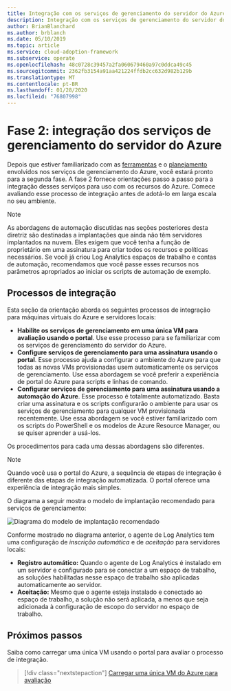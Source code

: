 ```yaml
---
title: Integração com os serviços de gerenciamento do servidor do Azure
description: Integração com os serviços de gerenciamento do servidor do Azure
author: BrianBlanchard
ms.author: brblanch
ms.date: 05/10/2019
ms.topic: article
ms.service: cloud-adoption-framework
ms.subservice: operate
ms.openlocfilehash: 48c0728c39457a2fa060679460a97c0ddca49c45
ms.sourcegitcommit: 2362fb3154a91aa421224ffdb2cc632d982b129b
ms.translationtype: MT
ms.contentlocale: pt-BR
ms.lasthandoff: 01/28/2020
ms.locfileid: "76807998"
---
```

# <a name="phase-2-onboarding-azure-server-management-services"></a>Fase 2: integração dos serviços de gerenciamento do servidor do Azure

Depois que estiver familiarizado com as [ferramentas](./tools-services.md) e o [planejamento](./prerequisites.md) envolvidos nos serviços de gerenciamento do Azure, você estará pronto para a segunda fase. A fase 2 fornece orientações passo a passo para a integração desses serviços para uso com os recursos do Azure. Comece avaliando esse processo de integração antes de adotá-lo em larga escala no seu ambiente.

> [!NOTE]
> As abordagens de automação discutidas nas seções posteriores desta diretriz são destinadas a implantações que ainda não têm servidores implantados na nuvem. Eles exigem que você tenha a função de proprietário em uma assinatura para criar todos os recursos e políticas necessários. Se você já criou Log Analytics espaços de trabalho e contas de automação, recomendamos que você passe esses recursos nos parâmetros apropriados ao iniciar os scripts de automação de exemplo.

## <a name="onboarding-processes"></a>Processos de integração

Esta seção da orientação aborda os seguintes processos de integração para máquinas virtuais do Azure e servidores locais:

- **Habilite os serviços de gerenciamento em uma única VM para avaliação usando o portal**. Use esse processo para se familiarizar com os serviços de gerenciamento do servidor do Azure.
- **Configure serviços de gerenciamento para uma assinatura usando o portal**. Esse processo ajuda a configurar o ambiente do Azure para que todas as novas VMs provisionadas usem automaticamente os serviços de gerenciamento. Use essa abordagem se você preferir a experiência de portal do Azure para scripts e linhas de comando.
- **Configurar serviços de gerenciamento para uma assinatura usando a automação do Azure**. Esse processo é totalmente automatizado. Basta criar uma assinatura e os scripts configurarão o ambiente para usar os serviços de gerenciamento para qualquer VM provisionada recentemente. Use essa abordagem se você estiver familiarizado com os scripts do PowerShell e os modelos de Azure Resource Manager, ou se quiser aprender a usá-los.

Os procedimentos para cada uma dessas abordagens são diferentes.

> [!NOTE]
> Quando você usa o portal do Azure, a sequência de etapas de integração é diferente das etapas de integração automatizada. O portal oferece uma experiência de integração mais simples.

O diagrama a seguir mostra o modelo de implantação recomendado para serviços de gerenciamento:

![Diagrama do modelo de implantação recomendado](./media/recommended-deployment.png)

Conforme mostrado no diagrama anterior, o agente de Log Analytics tem uma configuração de *inscrição automática* e de *aceitação* para servidores locais:

- **Registro automático:** Quando o agente de Log Analytics é instalado em um servidor e configurado para se conectar a um espaço de trabalho, as soluções habilitadas nesse espaço de trabalho são aplicadas automaticamente ao servidor.
- **Aceitação:** Mesmo que o agente esteja instalado e conectado ao espaço de trabalho, a solução não será aplicada, a menos que seja adicionada à configuração de escopo do servidor no espaço de trabalho.

## <a name="next-steps"></a>Próximos passos

Saiba como carregar uma única VM usando o portal para avaliar o processo de integração.

> [!div class="nextstepaction"]
> [Carregar uma única VM do Azure para avaliação](./onboard-single-vm.md)

